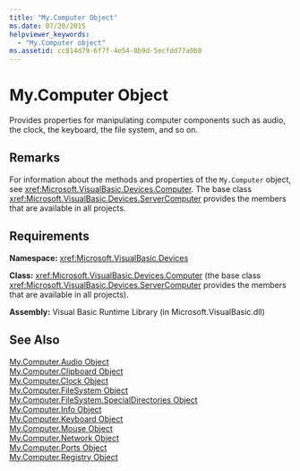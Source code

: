 ```yaml
---
title: "My.Computer Object"
ms.date: 07/20/2015
helpviewer_keywords: 
  - "My.Computer object"
ms.assetid: cc814d79-6f7f-4e54-8b9d-5ecfdd77a0b8
---
```

# My.Computer Object
Provides properties for manipulating computer components such as audio, the clock, the keyboard, the file system, and so on.  
  
## Remarks  
 For information about the methods and properties of the `My.Computer` object, see <xref:Microsoft.VisualBasic.Devices.Computer>. The base class <xref:Microsoft.VisualBasic.Devices.ServerComputer> provides the members that are available in all projects.  
  
## Requirements  
 **Namespace:** <xref:Microsoft.VisualBasic.Devices>  
  
 **Class:** <xref:Microsoft.VisualBasic.Devices.Computer> (the base class <xref:Microsoft.VisualBasic.Devices.ServerComputer> provides the members that are available in all projects).  
  
 **Assembly:** Visual Basic Runtime Library (in Microsoft.VisualBasic.dll)  
  
## See Also  
 [My.Computer.Audio Object](../../../visual-basic/language-reference/objects/my-computer-audio-object.md)  
 [My.Computer.Clipboard Object](../../../visual-basic/language-reference/objects/my-computer-clipboard-object.md)  
 [My.Computer.Clock Object](../../../visual-basic/language-reference/objects/my-computer-clock-object.md)  
 [My.Computer.FileSystem Object](../../../visual-basic/language-reference/objects/my-computer-filesystem-object.md)  
 [My.Computer.FileSystem.SpecialDirectories Object](../../../visual-basic/language-reference/objects/my-computer-filesystem-specialdirectories-object.md)  
 [My.Computer.Info Object](../../../visual-basic/language-reference/objects/my-computer-info-object.md)  
 [My.Computer.Keyboard Object](../../../visual-basic/language-reference/objects/my-computer-keyboard-object.md)  
 [My.Computer.Mouse Object](../../../visual-basic/language-reference/objects/my-computer-mouse-object.md)  
 [My.Computer.Network Object](../../../visual-basic/language-reference/objects/my-computer-network-object.md)  
 [My.Computer.Ports Object](../../../visual-basic/language-reference/objects/my-computer-ports-object.md)  
 [My.Computer.Registry Object](../../../visual-basic/language-reference/objects/my-computer-registry-object.md)
